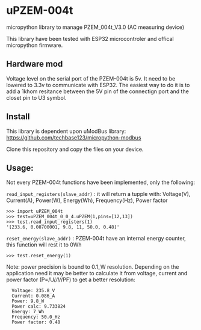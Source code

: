# uPZEM-004t

micropython library to manage PZEM_004t_V3.0 (AC measuring device)


This library have been tested with ESP32 microcontroler and offical micropython firmware.

## Hardware mod
Voltage level on the serial port of the PZEM-004t is 5v.
It need to be lowered to 3.3v to communicate with ESP32.
The easiest way to do it is to add a 1khom resitance between the 5V pin of the connectign port and the closet pin to U3 symbol.

## Install
This library is dependent upon uModBus library: https://github.com/techbase123/micropython-modbus

Clone this repository and copy the files on your device.

## Usage:

Not every PZEM-004t functions have been implemented, only the following:

  ```read_input_registers(slave_addr)``` : it will return a tupple with: Voltage(V), Current(A), Power(W), Energy(Wh), Frequency(Hz), Power factor
  
```
>>> import uPZEM_004t
>>> test=uPZEM_004t_0_0_4.uPZEM(1,pins=[12,13])
>>> test.read_input_registers(1)
'[233.6, 0.08700001, 9.8, 11, 50.0, 0.48]'
```

  ```reset_energy(slave_addr)``` : PZEM-004t have an internal energy counter, this function will rest it to 0Wh

```
>>> test.reset_energy(1)
```

Note: power precision is bound to 0.1_W resolution.
Depending on the application need it may be better to calculate it from voltage, 
current and power factor (P=/U/*/I/*/PF) to get a better resolution:
```
  Voltage: 235.8_V
  Current: 0.086_A
  Power: 9.8_W
  Power calc: 9.733824
  Energy: 7_Wh
  Frequency: 50.0_Hz
  Power factor: 0.48
```

